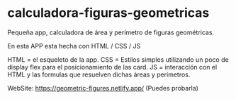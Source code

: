 # calculadora-figuras-geometricas
Pequeña app, calculadora de área y perímetro de figuras geométricas. 

En esta APP esta hecha con HTML / CSS / JS

HTML = el esqueleto de la app. 
CSS = Estilos simples utilizando un poco de display flex para el posicionamiento de las card.
JS = interacción con el HTML y las formulas que resuelven dichas áreas y perímetros.

WebSite: https://geometric-figures.netlify.app/ (Puedes probarla)

